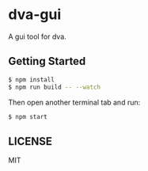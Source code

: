 # dva-gui

A gui tool for dva.

## Getting Started

```bash
$ npm install
$ npm run build -- --watch
```

Then open another terminal tab and run:

```bash
$ npm start
```

## LICENSE

MIT
